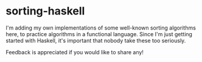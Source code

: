 # sorting-haskell

I'm adding my own implementations of some well-known sorting algorithms here, to practice algorithms in a functional language. Since I'm just getting started with Haskell, it's important that nobody take these too seriously.

Feedback is appreciated if you would like to share any!
